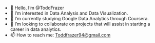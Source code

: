 - 👋 Hello, I’m @ToddFrazer
- 👀 I’m interested in Data Analysis and Data Visualization.
- 🌱 I’m currently studying Google Data Analytics through Coursera.  
- 💞 I’m looking to collaborate on projects that will assist in starting a career in data analytics.
- 📫 How to reach me: Toddfrazer94@gmail.com

<!---
ToddFrazer/ToddFrazer is a ✨ special ✨ repository because its `README.md` (this file) appears on your GitHub profile.
You can click the Preview link to take a look at your changes.
--->
